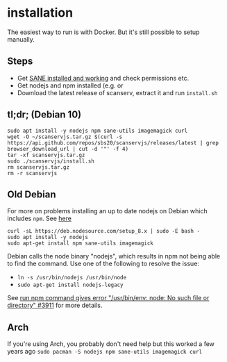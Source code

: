 # installation

The easiest way to run is with Docker. But it's still possible to setup
manually.

## Steps
* Get [SANE installed and working](./sane.md) and check permissions etc.
* Get nodejs and npm installed (e.g.  or
* Download the latest release of scanserv, extract it and run `install.sh`

## tl;dr; (Debian 10)

```
sudo apt install -y nodejs npm sane-utils imagemagick curl
wget -O ~/scanservjs.tar.gz $(curl -s https://api.github.com/repos/sbs20/scanservjs/releases/latest | grep browser_download_url | cut -d '"' -f 4)
tar -xf scanservjs.tar.gz
sudo ./scanservjs/install.sh
rm scanservjs.tar.gz
rm -r scanservjs
```

## Old Debian
For more on problems installing an up to date nodejs on Debian which includes
`npm`. See
[here](https://nodejs.org/en/download/package-manager/#debian-and-ubuntu-based-linux-distributions)

```console
curl -sL https://deb.nodesource.com/setup_8.x | sudo -E bash -
sudo apt install -y nodejs
sudo apt-get install npm sane-utils imagemagick
```

Debian calls the node binary "nodejs", which results in npm not being able to
find the command. Use one of the following to resolve the issue:
* `ln -s /usr/bin/nodejs /usr/bin/node`
* `sudo apt-get install nodejs-legacy`
 
See
[run npm command gives error "/usr/bin/env: node: No such file or directory" #3911](https://github.com/nodejs/node-v0.x-archive/issues/3911#issuecomment-8956154)
for more details.

## Arch
If you're using Arch, you probably don't need help but this worked a few years
ago `sudo pacman -S nodejs npm sane-utils imagemagick curl`